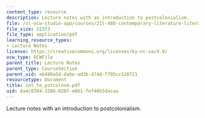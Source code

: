 ```yaml
---
content_type: resource
description: Lecture notes with an introduction to postcolonialism.
file: /ol-ocw-studio-app/courses/21l-488-contemporary-literature-literature-development-and-human-rights-spring-2008/8a4c839432860207e861fef46b5dacaa_int_to_pstcolnsm.pdf
file_size: 22373
file_type: application/pdf
learning_resource_types:
- Lecture Notes
license: https://creativecommons.org/licenses/by-nc-sa/4.0/
ocw_type: OCWFile
parent_title: Lecture Notes
parent_type: CourseSection
parent_uid: eb480a5d-dabe-ad3b-474d-f795cc528721
resourcetype: Document
title: int_to_pstcolnsm.pdf
uid: 8a4c8394-3286-0207-e861-fef46b5dacaa
---
```

Lecture notes with an introduction to postcolonialism.